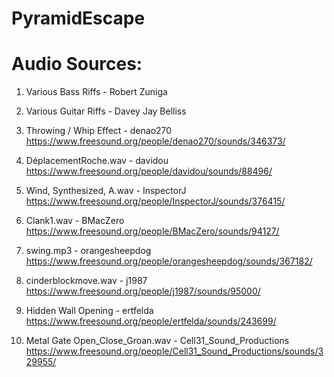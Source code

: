 # PyramidEscape

# Audio Sources:
1. Various Bass Riffs - Robert Zuniga

2. Various Guitar Riffs - Davey Jay Belliss

3. Throwing / Whip Effect - denao270
https://www.freesound.org/people/denao270/sounds/346373/

4. DéplacementRoche.wav - davidou
https://www.freesound.org/people/davidou/sounds/88496/

5. Wind, Synthesized, A.wav - InspectorJ
https://www.freesound.org/people/InspectorJ/sounds/376415/

6. Clank1.wav - BMacZero
https://www.freesound.org/people/BMacZero/sounds/94127/

7. swing.mp3 - orangesheepdog
https://www.freesound.org/people/orangesheepdog/sounds/367182/

8. cinderblockmove.wav - j1987
https://www.freesound.org/people/j1987/sounds/95000/

9. Hidden Wall Opening - ertfelda
https://www.freesound.org/people/ertfelda/sounds/243699/

10. Metal Gate Open_Close_Groan.wav - Cell31_Sound_Productions
https://www.freesound.org/people/Cell31_Sound_Productions/sounds/329955/